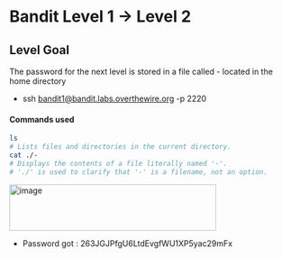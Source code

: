 # Bandit Level 1 → Level 2

## Level Goal
The password for the next level is stored in a file called - located in the home directory

- ssh bandit1@bandit.labs.overthewire.org -p 2220

#### Commands used
```bash
ls
# Lists files and directories in the current directory.
cat ./-
# Displays the contents of a file literally named '-'.
# './' is used to clarify that '-' is a filename, not an option.
```
<img width="367" height="82" alt="image" src="https://github.com/user-attachments/assets/dedd16c2-ede3-4840-9953-62411b37eb3f" />

- Password got : 263JGJPfgU6LtdEvgfWU1XP5yac29mFx
